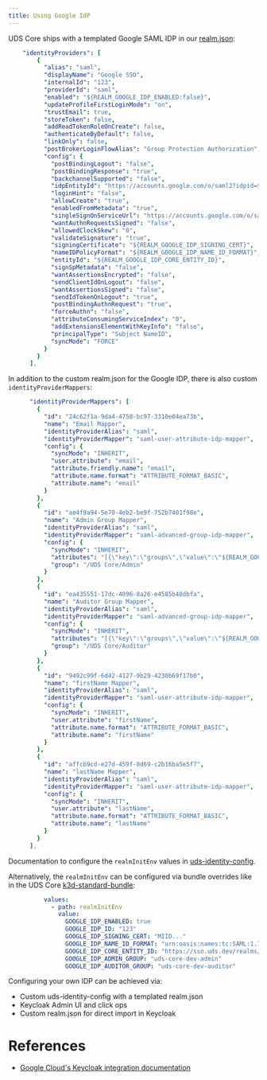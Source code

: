 ```yaml
---
title: Using Google IdP
---
```


UDS Core ships with a templated Google SAML IDP in our [realm.json](https://github.com/defenseunicorns/uds-identity-config/blob/main/src/realm.json):
```yaml
    "identityProviders": [
        {
          "alias": "saml",
          "displayName": "Google SSO",
          "internalId": "123",
          "providerId": "saml",
          "enabled": "${REALM_GOOGLE_IDP_ENABLED:false}",
          "updateProfileFirstLoginMode": "on",
          "trustEmail": true,
          "storeToken": false,
          "addReadTokenRoleOnCreate": false,
          "authenticateByDefault": false,
          "linkOnly": false,
          "postBrokerLoginFlowAlias": "Group Protection Authorization",
          "config": {
            "postBindingLogout": "false",
            "postBindingResponse": "true",
            "backchannelSupported": "false",
            "idpEntityId": "https://accounts.google.com/o/saml2?idpid=${REALM_GOOGLE_IDP_ID}",
            "loginHint": "false",
            "allowCreate": "true",
            "enabledFromMetadata": "true",
            "singleSignOnServiceUrl": "https://accounts.google.com/o/saml2/idp?idpid=${REALM_GOOGLE_IDP_ID}",
            "wantAuthnRequestsSigned": "false",
            "allowedClockSkew": "0",
            "validateSignature": "true",
            "signingCertificate": "${REALM_GOOGLE_IDP_SIGNING_CERT}",
            "nameIDPolicyFormat": "${REALM_GOOGLE_IDP_NAME_ID_FORMAT}",
            "entityId": "${REALM_GOOGLE_IDP_CORE_ENTITY_ID}",
            "signSpMetadata": "false",
            "wantAssertionsEncrypted": "false",
            "sendClientIdOnLogout": "false",
            "wantAssertionsSigned": "false",
            "sendIdTokenOnLogout": "true",
            "postBindingAuthnRequest": "true",
            "forceAuthn": "false",
            "attributeConsumingServiceIndex": "0",
            "addExtensionsElementWithKeyInfo": "false",
            "principalType": "Subject NameID",
            "syncMode": "FORCE"
          }
        }
      ],
```

In addition to the custom realm.json for the Google IDP, there is also custom `identityProviderMappers`:
```yaml
      "identityProviderMappers": [
        {
          "id": "24c62f1a-9da4-4758-bc97-3310e04ea73b",
          "name": "Email Mapper",
          "identityProviderAlias": "saml",
          "identityProviderMapper": "saml-user-attribute-idp-mapper",
          "config": {
            "syncMode": "INHERIT",
            "user.attribute": "email",
            "attribute.friendly.name": "email",
            "attribute.name.format": "ATTRIBUTE_FORMAT_BASIC",
            "attribute.name": "email"
          }
        },
        {
          "id": "ae4f9a94-5e70-4eb2-be9f-752b7401f98e",
          "name": "Admin Group Mapper",
          "identityProviderAlias": "saml",
          "identityProviderMapper": "saml-advanced-group-idp-mapper",
          "config": {
            "syncMode": "INHERIT",
            "attributes": "[{\"key\":\"groups\",\"value\":\"${REALM_GOOGLE_IDP_ADMIN_GROUP}\"}]",
            "group": "/UDS Core/Admin"
          }
        },
        {
          "id": "ea435551-17dc-4096-8a26-e4585b48dbfa",
          "name": "Auditor Group Mapper",
          "identityProviderAlias": "saml",
          "identityProviderMapper": "saml-advanced-group-idp-mapper",
          "config": {
            "syncMode": "INHERIT",
            "attributes": "[{\"key\":\"groups\",\"value\":\"${REALM_GOOGLE_IDP_AUDITOR_GROUP}\"}]",
            "group": "/UDS Core/Auditor"
          }
        },
        {
          "id": "9492c99f-6d42-4127-9b29-4230b69f17b0",
          "name": "firstName Mapper",
          "identityProviderAlias": "saml",
          "identityProviderMapper": "saml-user-attribute-idp-mapper",
          "config": {
            "syncMode": "INHERIT",
            "user.attribute": "firstName",
            "attribute.name.format": "ATTRIBUTE_FORMAT_BASIC",
            "attribute.name": "firstName"
          }
        },
        {
          "id": "affcb9cd-e27d-459f-8d69-c2b16ba5e5f7",
          "name": "lastName Mapper",
          "identityProviderAlias": "saml",
          "identityProviderMapper": "saml-user-attribute-idp-mapper",
          "config": {
            "syncMode": "INHERIT",
            "user.attribute": "lastName",
            "attribute.name.format": "ATTRIBUTE_FORMAT_BASIC",
            "attribute.name": "lastName"
          }
        }
      ],
```

Documentation to configure the `realmInitEnv` values in [uds-identity-config](https://uds.defenseunicorns.com/reference/uds-core/idam/customization/#customizing-realm).

Alternatively, the `realmInitEnv` can be configured via bundle overrides like in the UDS Core [k3d-standard-bundle](https://github.com/defenseunicorns/uds-core/blob/main/bundles/k3d-standard/uds-bundle.yaml):
```yaml
          values:
            - path: realmInitEnv
              value:
                GOOGLE_IDP_ENABLED: true
                GOOGLE_IDP_ID: "123"
                GOOGLE_IDP_SIGNING_CERT: "MIID..."
                GOOGLE_IDP_NAME_ID_FORMAT: "urn:oasis:names:tc:SAML:1.1:nameid-format:unspecified"
                GOOGLE_IDP_CORE_ENTITY_ID: "https://sso.uds.dev/realms/uds"
                GOOGLE_IDP_ADMIN_GROUP: "uds-core-dev-admin"
                GOOGLE_IDP_AUDITOR_GROUP: "uds-core-dev-auditor"
```

Configuring your own IDP can be achieved via:

* Custom uds-identity-config with a templated realm.json
* Keycloak Admin UI and click ops
* Custom realm.json for direct import in Keycloak

# References

- [Google Cloud's Keycloak integration documentation](https://cloud.google.com/architecture/identity/keycloak-single-sign-on)
